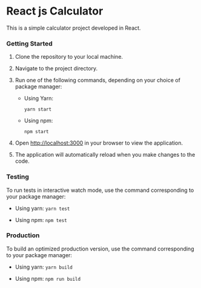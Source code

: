 # React js Calculator

This is a simple calculator project developed in React.

### Getting Started

1. Clone the repository to your local machine.
2. Navigate to the project directory.
3. Run one of the following commands, depending on your choice of package manager:

   - Using Yarn:
     ```
     yarn start
     ```

   - Using npm:
     ```
     npm start
     ```

4. Open [http://localhost:3000](http://localhost:3000) in your browser to view the application.
5. The application will automatically reload when you make changes to the code.

### Testing

To run tests in interactive watch mode, use the command corresponding to your package manager:

- Using yarn:
`yarn test`

- Using npm:
`npm test`

### Production

To build an optimized production version, use the command corresponding to your package manager:

- Using yarn:
`yarn build`

- Using npm:
`npm run build`
